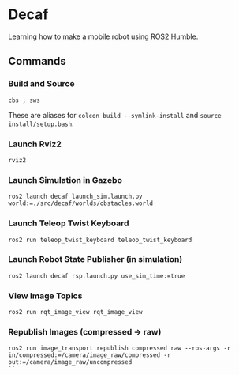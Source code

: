 # Decaf

Learning how to make a mobile robot using ROS2 Humble.

## Commands

### Build and Source
```
cbs ; sws
```
These are aliases for <code>colcon build --symlink-install</code> and <code>source install/setup.bash</code>.

### Launch Rviz2
```
rviz2
```

### Launch Simulation in Gazebo
```
ros2 launch decaf launch_sim.launch.py world:=./src/decaf/worlds/obstacles.world
```

### Launch Teleop Twist Keyboard
```
ros2 run teleop_twist_keyboard teleop_twist_keyboard
```

### Launch Robot State Publisher (in simulation)
```
ros2 launch decaf rsp.launch.py use_sim_time:=true
```

### View Image Topics
```
ros2 run rqt_image_view rqt_image_view
```

### Republish Images (compressed -> raw)
```
ros2 run image_transport republish compressed raw --ros-args -r in/compressed:=/camera/image_raw/compressed -r out:=/camera/image_raw/uncompressed
``